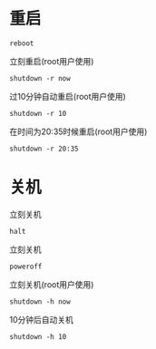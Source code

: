 # 重启
```
reboot
```
立刻重启(root用户使用)
```
shutdown -r now 
```
过10分钟自动重启(root用户使用)
```
shutdown -r 10 
```
在时间为20:35时候重启(root用户使用)
```
shutdown -r 20:35
```
# 关机
立刻关机
```
halt
```
立刻关机
```
poweroff
```
立刻关机(root用户使用)
```
shutdown -h now 
```
10分钟后自动关机
```
shutdown -h 10 
```
